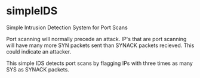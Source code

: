 # simpleIDS
Simple Intrusion Detection System for Port Scans

Port scanning will normally precede an attack. IP's that are port scanning will have many more SYN packets sent than SYNACK packets recieved. This could indicate an attacker. 

This simple IDS detects port scans by flagging IPs with three times as many SYS as SYNACK packets.
